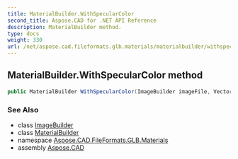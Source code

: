 ```yaml
---
title: MaterialBuilder.WithSpecularColor
second_title: Aspose.CAD for .NET API Reference
description: MaterialBuilder method. 
type: docs
weight: 330
url: /net/aspose.cad.fileformats.glb.materials/materialbuilder/withspecularcolor/
---
```

## MaterialBuilder.WithSpecularColor method

```csharp
public MaterialBuilder WithSpecularColor(ImageBuilder imageFile, Vector3? rgb = default)
```

### See Also

* class [ImageBuilder](../../imagebuilder/)
* class [MaterialBuilder](../)
* namespace [Aspose.CAD.FileFormats.GLB.Materials](../../materialbuilder/)
* assembly [Aspose.CAD](../../../)



